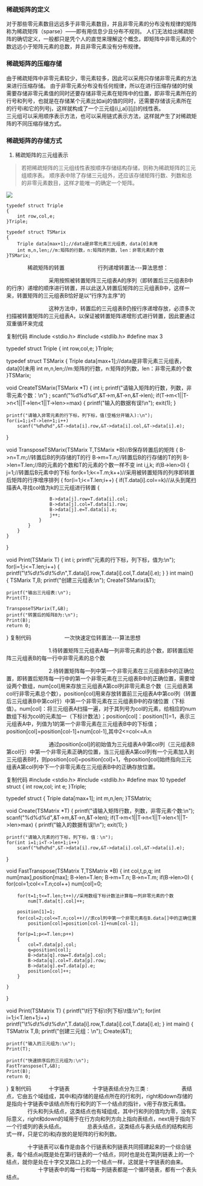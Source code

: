 ### 稀疏矩阵的定义
对于那些零元素数目远远多于非零元素数目，并且非零元素的分布没有规律的矩阵称为稀疏矩阵（sparse）——即有用信息少且分布不规则。
人们无法给出稀疏矩阵的确切定义，一般都只是凭个人的直觉来理解这个概念，即矩阵中非零元素的个数远远小于矩阵元素的总数，并且非零元素没有分布规律。

### 稀疏矩阵的压缩存储
由于稀疏矩阵中非零元素较少，零元素较多，因此可以采用只存储非零元素的方法来进行压缩存储。
由于非零元素分布没有任何规律，所以在进行压缩存储的时侯需要存储非零元素值的同时还要存储非零元素在矩阵中的位置，即非零元素所在的行号和列号，也就是在存储某个元素比如aij的值的同时，还需要存储该元素所在的行号i和它的列号j，这样就构成了一个三元组(i,j,a[i][j])的线性表。  
三元组可以采用顺序表示方法，也可以采用链式表示方法，这样就产生了对稀疏矩阵的不同压缩存储方式。

### 稀疏矩阵的存储方式
1. 稀疏矩阵的三元组表示
>若把稀疏矩阵的三元组线性表按顺序存储结构存储，则称为稀疏矩阵的三元组顺序表。
>顺序表中除了存储三元组外，还应该存储矩阵行数、列数和总的非零元素数目，这样才能唯一的确定一个矩阵。

<img src="https://img2018.cnblogs.com/blog/1300168/201809/1300168-20180925162940778-2138813848.jpg" width="%50" height="%50" />

```
typedef struct Triple
{
    int row,col,e;
}Triple;

typedef struct TSMarix
{
    Triple data[max+1];//data是非零元素三元组表，data[0]未用 
    int m,n,len;//m:矩阵的行数，n:矩阵的列数，len：非零元素的个数 
}TSMarix;
```


　　　　稀疏矩阵的转置
　　　　　　行列递增转置法---算法思想：

　　　　　　　　采用按照被转置矩阵三元组表A的序列（即转置后三元组表B中的行序）递增的顺序进行转置，并以此送入转置后矩阵的三元组表B中，这样一来，转置矩阵的三元组表B恰好是以“行序为主序”的

　　　　　　　　这种方法中，转置后的三元组表B仍按行序递增存放，必须多次扫描被转置矩阵的三元组表A，以保证被转置矩阵递增形式进行转置，因此要通过双重循环来完成

复制代码
#include <stdio.h>
#include <stdlib.h>
#define max 3

typedef struct Triple
{
    int row,col,e;
}Triple;

typedef struct TSMarix
{
    Triple data[max+1];//data是非零元素三元组表，data[0]未用 
    int m,n,len;//m:矩阵的行数，n:矩阵的列数，len：非零元素的个数 
}TSMarix;

void CreateTSMarix(TSMarix *T)
{
    int i;
    printf("请输入矩阵的行数，列数，非零元素个数：\n") ;
    scanf("%d%d%d",&T->m,&T->n,&T->len);
    if(T->m<1||T->n<1||T->len<1||T->len>=max)
    {
        printf("输入的数据有误!\n");
        exit(1);
    }

    printf("请输入非零元素的行下标，列下标，值(空格分开输入):\n");
    for(i=1;i<T->len+1;i++)
        scanf("%d%d%d",&T->data[i].row,&T->data[i].col,&T->data[i].e);
}

void TransposeTSMarix(TSMarix T,TSMarix *B)//B保存转置后的矩阵 
{
    B->n=T.m;//转置后B的列存储的T的行 
    B->m=T.n;//转置后B的行存储的T的列 
    B->len=T.len;//B的元素的个数和T的元素的个数一样不变 
    int i,j,k;
    if(B->len>0)
    {
        j=1;//转置后B元素中的下标 
        for(k=1;k<=T.m;k++)//采用被转置矩阵的列序即转置后矩阵的行序增序排列 
        {
            for(i=1;i<=T.len;i++)
            {
                if(T.data[i].col==k)//从头到尾扫描表A,寻找col值为k的三元组进行转置 
                {
                    
                    B->data[j].row=T.data[i].col;
                    B->data[j].col=T.data[i].row;
                    B->data[j].e=T.data[i].e;
                    j++;
                }
            }
        }
    }
}

void Print(TSMarix T)
{
    int i;
    printf("元素的行下标，列下标，值为:\n");
    for(i=1;i<=T.len;i++)
    {
        printf("\t%d\t%d\t%d\n",T.data[i].row,T.data[i].col,T.data[i].e);
    }
}
int main() 
{
    TSMarix T,B;
    printf("创建三元组表:\n");
    CreateTSMarix(&T);
    
    printf("输出三元组表:\n");
    Print(T);
    
    TransposeTSMarix(T,&B);
    printf("转置后的矩阵B为:\n");
    Print(B);
    return 0; 
}
复制代码
 　　　　　　一次快速定位转置法---算法思想

　　　　　　　　1.待转置矩阵三元组表A每一列非零元素的总个数，即转置后矩阵三元组表B的每一行中非零元素的总个数

　　　　　　　　2.待转置矩阵每一列中第一个非零元素在三元组表B中的正确位置，即转置后矩阵每一行中的第一个非零元素在三元组表B中的正确位置，需要增设两个数组，num[col]用来存放三元组表A第col列非零元素总个数（三元组表第col行非零元素总个数），position[col]用来存放转置前三元组表A中第col列（转置后三元组表B中第col行）中第一个非零元素在三元组表B中的存储位置（下标值）。num[col]：将三元组表A扫描一遍，对于其列号为col的元素，给相应的num数组下标为col的元素加一（下标计数法）；position[col]：position[1]=1，表示三元组表A中，列值为1的第一个非零元素在三元组表B中的下标值；position[col]=position[col-1]+num[col-1],其中2<=col<=A.n

　　　　　　　　通过position[col]的初始值为三元组表A中第col列（三元组表B第col行）中第一个非零元素正确的位置，当三元组表A第col列有一个元素加入到三元组表B时，则position[col]=position[col]+1，令position[col]始终指向三元组表A第col列中下一个非零元素在三元组表B中的正确存放位置。

复制代码
#include <stdio.h>
#include <stdlib.h>
#define max 10
typedef struct
{
    int row,col;
    int e;
}Triple;

typedef struct
{
    Triple data[max+1];
    int m,n,len;
}TSMatrix;

void Create(TSMatrix *T)
{
    printf("请输入矩阵行数，列数，非零元素个数:\n");
    scanf("%d%d%d",&T->m,&T->n,&T->len);
    if(T->m<1||T->n<1||T->len<1||T->len>max)
    {
        printf("输入的数据有误!\n");
        exit(1);
    }
    
    printf("请输入元素的行下标，列下标，值：\n");
    for(int i=1;i<T->len+1;i++)
        scanf("%d%d%d",&T->data[i].row,&T->data[i].col,&T->data[i].e);
}

void FastTranspose(TSMatrix T,TSMatrix *B)
{
    int col,t,p,q;
    int num[max],position[max];
    B->len=T.len;
    B->m=T.n;
    B->n=T.m;
    if(B->len>0)
    {
        for(col=1;col<=T.n;col++)
            num[col]=0;
            
        for(t=1;t<=T.len;t++)//采用数组下标计数法计算每一列非零元素的个数 
            num[T.data[t].col]++;
            
        position[1]=1;
        for(col=2;col<=T.n;col++)//求col列中第一个非零元素在B.data[]中的正确位置 
            position[col]=position[col-1]+num[col-1];
            
        for(p=1;p<=T.len;p++)
        {
            col=T.data[p].col;
            q=position[col];
            B->data[q].row=T.data[p].col;
            B->data[q].col=T.data[p].row;
            B->data[q].e=T.data[p].e;
            position[col]++;
        }
        
    }
}

void Print(TSMatrix T)
{
    printf("\t行下标\t列下标\t值:\n");
    for(int i=1;i<T.len+1;i++)
        printf("\t%d\t%d\t%d\n",T.data[i].row,T.data[i].col,T.data[i].e);
}
int main() 
{
    TSMatrix T,B;
    printf("创建三元组：\n");
    Create(&T);
    
    printf("输入的三元组为:\n");
    Print(T);
    
    printf("快速排序后的三元组为:\n");
    FastTranspose(T,&B);
    Print(B);
    return 0;
}
复制代码
 　　　十字链表
　　　　十字链表结点分为三类 : 
　　　　　　表结点，它由五个域组成，其中i和j存储的是结点所在的行和列，right和down存储的是指向十字链表中该结点所有行和列的下一个结点的指针，v用于存放元素值。
　　　　行头和列头结点，这类结点也有域组成，其中行和列的值均为零，没有实际意义，right和down的域用于在行方向和列方向上指向表结点，next用于指向下一个行或列的表头结点。
　　　　总表头结点，这类结点与表头结点的结构和形式一样，只是它的i和j存放的是矩阵的行和列数。



　　　　十字链表可以看作是由各个行链表和列链表共同搭建起来的一个综合链表，每个结点aij既是处在第i行链表的一个结点，同时也是处在第j列链表上的一个结点，就你是处在十字交叉路口上的一个结点一样，这就是十字链表的由来。
　　　　　　十字链表中的每一行和每一列链表都是一个循环链表，都有一个表头结点。


